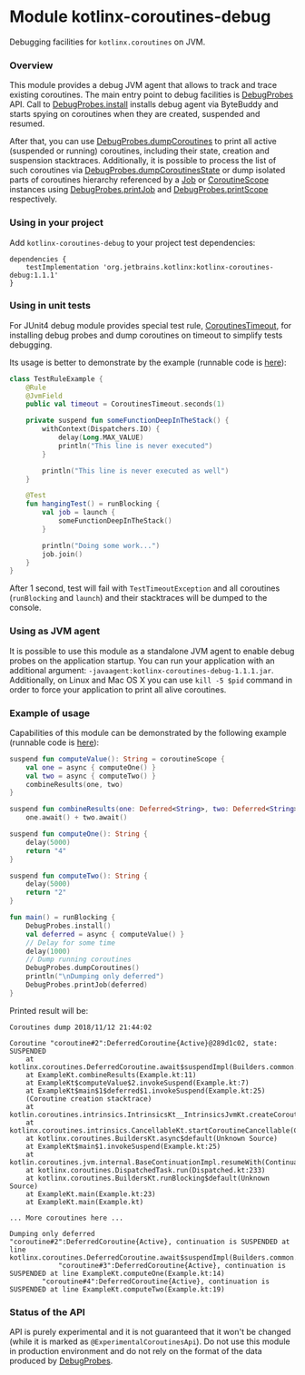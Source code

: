 # Module kotlinx-coroutines-debug

Debugging facilities for `kotlinx.coroutines` on JVM.

### Overview

This module provides a debug JVM agent that allows to track and trace existing coroutines.
The main entry point to debug facilities is [DebugProbes] API.
Call to [DebugProbes.install] installs debug agent via ByteBuddy and starts spying on coroutines when they are created, suspended and resumed.

After that, you can use [DebugProbes.dumpCoroutines] to print all active (suspended or running) coroutines, including their state, creation and
suspension stacktraces.
Additionally, it is possible to process the list of such coroutines via [DebugProbes.dumpCoroutinesState] or dump isolated parts
of coroutines hierarchy referenced by a [Job] or [CoroutineScope] instances using  [DebugProbes.printJob] and [DebugProbes.printScope] respectively.

### Using in your project

Add `kotlinx-coroutines-debug` to your project test dependencies:
```
dependencies {
    testImplementation 'org.jetbrains.kotlinx:kotlinx-coroutines-debug:1.1.1'
}
```

### Using in unit tests

For JUnit4 debug module provides special test rule, [CoroutinesTimeout], for installing debug probes
and dump coroutines on timeout to simplify tests debugging.

Its usage is better to demonstrate by the example (runnable code is [here](test/TestRuleExample.kt)):
 
```kotlin
class TestRuleExample {
    @Rule
    @JvmField
    public val timeout = CoroutinesTimeout.seconds(1)

    private suspend fun someFunctionDeepInTheStack() {
        withContext(Dispatchers.IO) {
            delay(Long.MAX_VALUE)
            println("This line is never executed")
        }

        println("This line is never executed as well")
    }

    @Test
    fun hangingTest() = runBlocking {
        val job = launch {
            someFunctionDeepInTheStack()
        }

        println("Doing some work...")
        job.join()
    }
}
```

After 1 second, test will fail with `TestTimeoutException` and all coroutines (`runBlocking` and `launch`) and their
stacktraces will be dumped to the console.

### Using as JVM agent

It is possible to use this module as a standalone JVM agent to enable debug probes on the application startup.
You can run your application with an additional argument: `-javaagent:kotlinx-coroutines-debug-1.1.1.jar`.
Additionally, on Linux and Mac OS X you can use `kill -5 $pid` command in order to force your application to print all alive coroutines.


### Example of usage

Capabilities of this module can be demonstrated by the following example 
(runnable code is [here](test/Example.kt)):

```kotlin
suspend fun computeValue(): String = coroutineScope {
    val one = async { computeOne() }
    val two = async { computeTwo() }
    combineResults(one, two)
}

suspend fun combineResults(one: Deferred<String>, two: Deferred<String>): String =
    one.await() + two.await()

suspend fun computeOne(): String {
    delay(5000)
    return "4"
}

suspend fun computeTwo(): String {
    delay(5000)
    return "2"
}

fun main() = runBlocking {
    DebugProbes.install()
    val deferred = async { computeValue() }
    // Delay for some time
    delay(1000)
    // Dump running coroutines
    DebugProbes.dumpCoroutines()
    println("\nDumping only deferred")
    DebugProbes.printJob(deferred)
}
```

Printed result will be:

```
Coroutines dump 2018/11/12 21:44:02

Coroutine "coroutine#2":DeferredCoroutine{Active}@289d1c02, state: SUSPENDED
	at kotlinx.coroutines.DeferredCoroutine.await$suspendImpl(Builders.common.kt:99)
	at ExampleKt.combineResults(Example.kt:11)
	at ExampleKt$computeValue$2.invokeSuspend(Example.kt:7)
	at ExampleKt$main$1$deferred$1.invokeSuspend(Example.kt:25)
	(Coroutine creation stacktrace)
	at kotlin.coroutines.intrinsics.IntrinsicsKt__IntrinsicsJvmKt.createCoroutineUnintercepted(IntrinsicsJvm.kt:116)
	at kotlinx.coroutines.intrinsics.CancellableKt.startCoroutineCancellable(Cancellable.kt:25)
	at kotlinx.coroutines.BuildersKt.async$default(Unknown Source)
	at ExampleKt$main$1.invokeSuspend(Example.kt:25)
	at kotlin.coroutines.jvm.internal.BaseContinuationImpl.resumeWith(ContinuationImpl.kt:32)
	at kotlinx.coroutines.DispatchedTask.run(Dispatched.kt:233)
	at kotlinx.coroutines.BuildersKt.runBlocking$default(Unknown Source)
	at ExampleKt.main(Example.kt:23)
	at ExampleKt.main(Example.kt)

... More coroutines here ...

Dumping only deferred
"coroutine#2":DeferredCoroutine{Active}, continuation is SUSPENDED at line kotlinx.coroutines.DeferredCoroutine.await$suspendImpl(Builders.common.kt:99)
			"coroutine#3":DeferredCoroutine{Active}, continuation is SUSPENDED at line ExampleKt.computeOne(Example.kt:14)
		"coroutine#4":DeferredCoroutine{Active}, continuation is SUSPENDED at line ExampleKt.computeTwo(Example.kt:19)
```

### Status of the API

API is purely experimental and it is not guaranteed that it won't be changed (while it is marked as `@ExperimentalCoroutinesApi`).
Do not use this module in production environment and do not rely on the format of the data produced by [DebugProbes]. 

<!--- MODULE kotlinx-coroutines-core -->
<!--- INDEX kotlinx.coroutines -->
[Job]: https://kotlin.github.io/kotlinx.coroutines/kotlinx-coroutines-core/kotlinx.coroutines/-job/index.html
[CoroutineScope]: https://kotlin.github.io/kotlinx.coroutines/kotlinx-coroutines-core/kotlinx.coroutines/-coroutine-scope/index.html
<!--- MODULE kotlinx-coroutines-debug -->
<!--- INDEX kotlinx.coroutines.debug -->
[DebugProbes]: https://kotlin.github.io/kotlinx.coroutines/kotlinx-coroutines-debug/kotlinx.coroutines.debug/-debug-probes/index.html
[DebugProbes.install]: https://kotlin.github.io/kotlinx.coroutines/kotlinx-coroutines-debug/kotlinx.coroutines.debug/-debug-probes/install.html
[DebugProbes.dumpCoroutines]: https://kotlin.github.io/kotlinx.coroutines/kotlinx-coroutines-debug/kotlinx.coroutines.debug/-debug-probes/dump-coroutines.html
[DebugProbes.dumpCoroutinesState]: https://kotlin.github.io/kotlinx.coroutines/kotlinx-coroutines-debug/kotlinx.coroutines.debug/-debug-probes/dump-coroutines-state.html
[DebugProbes.printJob]: https://kotlin.github.io/kotlinx.coroutines/kotlinx-coroutines-debug/kotlinx.coroutines.debug/-debug-probes/print-job.html
[DebugProbes.printScope]: https://kotlin.github.io/kotlinx.coroutines/kotlinx-coroutines-debug/kotlinx.coroutines.debug/-debug-probes/print-scope.html
<!--- INDEX kotlinx.coroutines.debug.junit4 -->
[CoroutinesTimeout]: https://kotlin.github.io/kotlinx.coroutines/kotlinx-coroutines-debug/kotlinx.coroutines.debug.junit4/-coroutines-timeout/index.html
<!--- END -->
